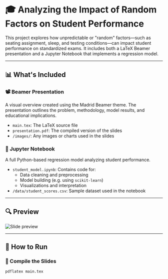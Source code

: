 # 🎓 Analyzing the Impact of Random Factors on Student Performance

This project explores how unpredictable or "random" factors—such as seating assignment, sleep, and testing conditions—can impact student performance on standardized exams. It includes both a LaTeX Beamer presentation and a Jupyter Notebook that implements a regression model.

---

## 📊 What's Included

### 📽️ Beamer Presentation
A visual overview created using the Madrid Beamer theme. The presentation outlines the problem, methodology, model results, and educational implications.

- `main.tex`: The LaTeX source file
- `presentation.pdf`: The compiled version of the slides
- `/images/`: Any images or charts used in the slides

### 📓 Jupyter Notebook
A full Python-based regression model analyzing student performance.

- `student_model.ipynb`: Contains code for:
  - Data cleaning and preprocessing
  - Model building (e.g. using `scikit-learn`)
  - Visualizations and interpretation
- `/data/student_scores.csv`: Sample dataset used in the notebook

---

## 🔍 Preview

![Slide preview](images/example-slide.png)

---

## 🚀 How to Run

### 🧪 Compile the Slides
```bash
pdflatex main.tex
